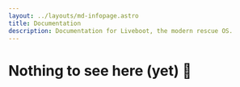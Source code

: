 ```yaml
---
layout: ../layouts/md-infopage.astro
title: Documentation
description: Documentation for Liveboot, the modern rescue OS.
---
```


# Nothing to see here (yet) 👀
